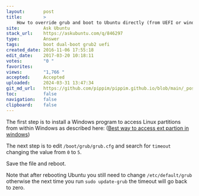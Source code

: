 ```yaml
---
layout:       post
title:        >
    How to override grub and boot to Ubuntu directly (from UEFI or windows)?
site:         Ask Ubuntu
stack_url:    https://askubuntu.com/q/846297
type:         Answer
tags:         boot dual-boot grub2 uefi
created_date: 2016-11-06 17:55:18
edit_date:    2017-03-20 10:18:11
votes:        "0 "
favorites:    
views:        "1,766 "
accepted:     Accepted
uploaded:     2024-03-31 13:47:34
git_md_url:   https://github.com/pippim/pippim.github.io/blob/main/_posts/2016/2016-11-06-How-to-override-grub-and-boot-to-Ubuntu-directly-_from-UEFI-or-windows__.md
toc:          false
navigation:   false
clipboard:    false
---
```


The first step is to install a Windows program to access Linux partitions from within Windows as described here: ([Best way to access ext partion in windows][1])

The next step is to edit `/boot/grub/grub.cfg` and search for `timeout` changing the value from `0` to `5`.

Save the file and reboot.

Note that after rebooting Ubuntu you still need to change `/etc/default/grub` otherwise the next time you run `sudo update-grub` the timeout will go back to zero.

  [1]: https://superuser.com/questions/717642/best-way-to-access-ext-partion-in-windows
